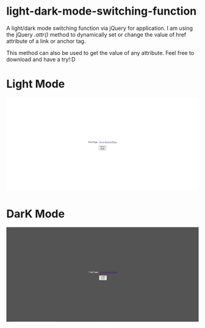 # light-dark-mode-switching-function
A light/dark mode switching function via jQuery for application. I am using the jQuery *.attr()* method to dynamically set or change the value of href attribute of
a link or anchor tag. 

This method can also be used to get the value of any attribute. Feel free to download and have a try!:D

# Light Mode
![](light.jpg)

# DarK Mode
![](dark.jpg)
